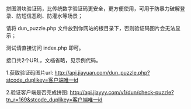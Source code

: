 拼图滑块验证码，比传统数字验证码更安全，更方便使用，可用于防暴力破解登录、防短信恶刷、防灌水等场景；

请将 dun_puzzle.php 文件放到你网站的根目录下，否则验证码图片会无法显示；

测试请直接访问 index.php 即可。

接口共2个URL，文档省略，见示例代码。

1.获取验证码图片url: http://api.jiayuan.com/dun_puzzle.php?stcode_duplikey=客户端唯一id

2.验证客户端是否完成拼图: http://api.jiayyy.com/v1/dun/check-puzzle?tn_r=169&stcode_duplikey=客户端唯一id
